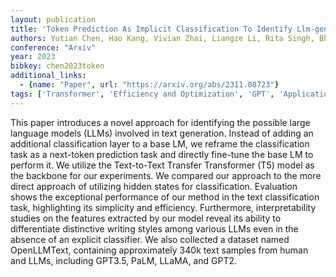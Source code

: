 ```yaml
---
layout: publication
title: 'Token Prediction As Implicit Classification To Identify Llm-generated Text'
authors: Yutian Chen, Hao Kang, Vivian Zhai, Liangze Li, Rita Singh, Bhiksha Raj
conference: "Arxiv"
year: 2023
bibkey: chen2023token
additional_links:
  - {name: "Paper", url: "https://arxiv.org/abs/2311.08723"}
tags: ['Transformer', 'Efficiency and Optimization', 'GPT', 'Applications', 'Interpretability and Explainability', 'Model Architecture', 'Language Modeling', 'Pretraining Methods']
---
```

This paper introduces a novel approach for identifying the possible large
language models (LLMs) involved in text generation. Instead of adding an
additional classification layer to a base LM, we reframe the classification
task as a next-token prediction task and directly fine-tune the base LM to
perform it. We utilize the Text-to-Text Transfer Transformer (T5) model as the
backbone for our experiments. We compared our approach to the more direct
approach of utilizing hidden states for classification. Evaluation shows the
exceptional performance of our method in the text classification task,
highlighting its simplicity and efficiency. Furthermore, interpretability
studies on the features extracted by our model reveal its ability to
differentiate distinctive writing styles among various LLMs even in the absence
of an explicit classifier. We also collected a dataset named OpenLLMText,
containing approximately 340k text samples from human and LLMs, including
GPT3.5, PaLM, LLaMA, and GPT2.

